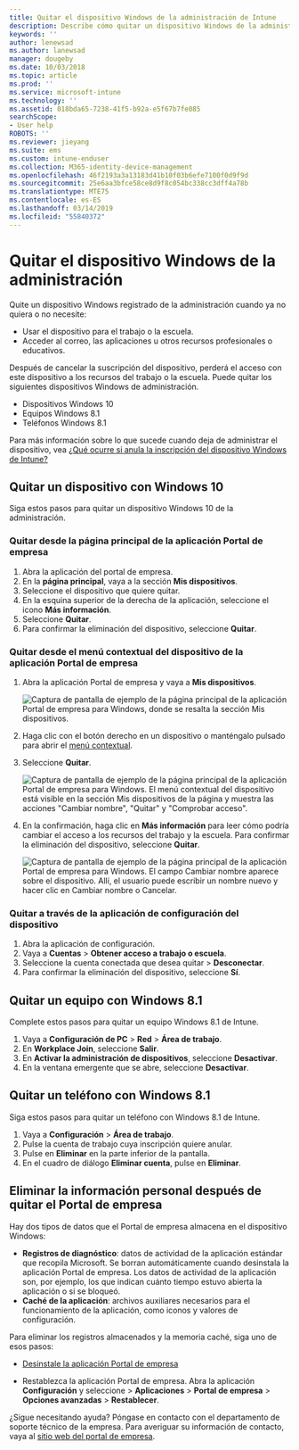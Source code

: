 ```yaml
---
title: Quitar el dispositivo Windows de la administración de Intune
description: Describe cómo quitar un dispositivo Windows de la administración de Intune
keywords: ''
author: lenewsad
ms.author: lanewsad
manager: dougeby
ms.date: 10/03/2018
ms.topic: article
ms.prod: ''
ms.service: microsoft-intune
ms.technology: ''
ms.assetid: 018bda65-7238-41f5-b92a-e5f67b7fe085
searchScope:
- User help
ROBOTS: ''
ms.reviewer: jieyang
ms.suite: ems
ms.custom: intune-enduser
ms.collection: M365-identity-device-management
ms.openlocfilehash: 46f2193a3a13183d41b10f03b6efe7100f0d9f9d
ms.sourcegitcommit: 25e6aa3bfce58ce8d9f8c054bc338cc3dff4a78b
ms.translationtype: MTE75
ms.contentlocale: es-ES
ms.lasthandoff: 03/14/2019
ms.locfileid: "55840372"
---
```

# <a name="remove-your-windows-device-from-management"></a>Quitar el dispositivo Windows de la administración

Quite un dispositivo Windows registrado de la administración cuando ya no quiera o no necesite:  
* Usar el dispositivo para el trabajo o la escuela. 
* Acceder al correo, las aplicaciones u otros recursos profesionales o educativos.

Después de cancelar la suscripción del dispositivo, perderá el acceso con este dispositivo a los recursos del trabajo o la escuela. Puede quitar los siguientes dispositivos Windows de administración.  
* Dispositivos Windows 10 
* Equipos Windows 8.1
* Teléfonos Windows 8.1
 
Para más información sobre lo que sucede cuando deja de administrar el dispositivo, vea [¿Qué ocurre si anula la inscripción del dispositivo Windows de Intune?](what-happens-if-you-unenroll-your-device-from-intune-windows.md)  

## <a name="remove-your-windows-10-device"></a>Quitar un dispositivo con Windows 10
Siga estos pasos para quitar un dispositivo Windows 10 de la administración.

### <a name="remove-in-company-portal-app-home-page"></a>Quitar desde la página **principal** de la aplicación Portal de empresa  

1. Abra la aplicación del portal de empresa.
2. En la **página principal**, vaya a la sección **Mis dispositivos**.
3. Seleccione el dispositivo que quiere quitar.
3. En la esquina superior de la derecha de la aplicación, seleccione el icono **Más información**.
4. Seleccione **Quitar**. 
5. Para confirmar la eliminación del dispositivo, seleccione **Quitar**.  

### <a name="remove-in-company-portal-app-device-context-menu"></a>Quitar desde el menú contextual del dispositivo de la aplicación Portal de empresa  

1. Abra la aplicación Portal de empresa y vaya a **Mis dispositivos**.

    ![Captura de pantalla de ejemplo de la página principal de la aplicación Portal de empresa para Windows, donde se resalta la sección Mis dispositivos.](./media/1809_CheckAccess_Context_Select_Device.png)

2. Haga clic con el botón derecho en un dispositivo o manténgalo pulsado para abrir el [menú contextual](https://docs.microsoft.com//windows/uwp/design/controls-and-patterns/menus).  

3. Seleccione **Quitar**.  

    ![Captura de pantalla de ejemplo de la página principal de la aplicación Portal de empresa para Windows. El menú contextual del dispositivo está visible en la sección **Mis dispositivos** de la página y muestra las acciones "Cambiar nombre", "Quitar" y "Comprobar acceso".](./media/1809_DeviceContextMenu_Windows_CP.png)  

5. En la confirmación, haga clic en **Más información** para leer cómo podría cambiar el acceso a los recursos del trabajo y la escuela. Para confirmar la eliminación del dispositivo, seleccione **Quitar**.   

     ![Captura de pantalla de ejemplo de la página principal de la aplicación Portal de empresa para Windows. El campo Cambiar nombre aparece sobre el dispositivo. Allí, el usuario puede escribir un nombre nuevo y hacer clic en Cambiar nombre o Cancelar.](./media/1808_RemoveDevice_Popup.png)  


### <a name="remove-in-device-settings-app"></a>Quitar a través de la aplicación de configuración del dispositivo
1. Abra la aplicación de configuración. 
2. Vaya a **Cuentas** > **Obtener acceso a trabajo o escuela**.
3. Seleccione la cuenta conectada que desea quitar > **Desconectar**.
4. Para confirmar la eliminación del dispositivo, seleccione **Sí**.

## <a name="remove-your-windows-81-computer"></a>Quitar un equipo con Windows 8.1
Complete estos pasos para quitar un equipo Windows 8.1 de Intune.

1.  Vaya a **Configuración de PC** > **Red** > **Área de trabajo**.
2.  En **Workplace Join**, seleccione **Salir**.
3.  En **Activar la administración de dispositivos**, seleccione **Desactivar**.
4.  En la ventana emergente que se abre, seleccione **Desactivar**.

## <a name="remove-your-windows-81-phone"></a>Quitar un teléfono con Windows 8.1
Siga estos pasos para quitar un teléfono con Windows 8.1 de Intune.

1.  Vaya a **Configuración** > **Área de trabajo**.
2.  Pulse la cuenta de trabajo cuya inscripción quiere anular.
3.  Pulse en **Eliminar** en la parte inferior de la pantalla.
4.  En el cuadro de diálogo **Eliminar cuenta**, pulse en **Eliminar**.  
## <a name="removing-your-personal-information-after-removing-the-company-portal"></a>Eliminar la información personal después de quitar el Portal de empresa  

Hay dos tipos de datos que el Portal de empresa almacena en el dispositivo Windows:

-   **Registros de diagnóstico**: datos de actividad de la aplicación estándar que recopila Microsoft. Se borran automáticamente cuando desinstala la aplicación Portal de empresa. Los datos de actividad de la aplicación son, por ejemplo, los que indican cuánto tiempo estuvo abierta la aplicación o si se bloqueó.
-   **Caché de la aplicación**: archivos auxiliares necesarios para el funcionamiento de la aplicación, como iconos y valores de configuración.

Para eliminar los registros almacenados y la memoria caché, siga uno de esos pasos:

* [Desinstale la aplicación Portal de empresa](https://support.microsoft.com/help/4028003/windows-10-uninstall-apps-and-programs) 

* Restablezca la aplicación Portal de empresa. Abra la aplicación **Configuración** y seleccione > **Aplicaciones** > **Portal de empresa** > **Opciones avanzadas** > **Restablecer**. 

¿Sigue necesitando ayuda? Póngase en contacto con el departamento de soporte técnico de la empresa. Para averiguar su información de contacto, vaya al [sitio web del portal de empresa](https://go.microsoft.com/fwlink/?linkid=2010980).
